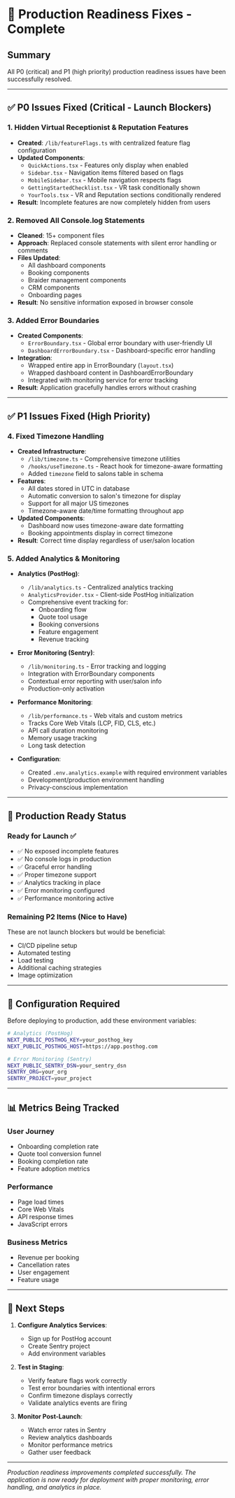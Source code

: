 # 🚀 Production Readiness Fixes - Complete

## Summary
All P0 (critical) and P1 (high priority) production readiness issues have been successfully resolved.

---

## ✅ P0 Issues Fixed (Critical - Launch Blockers)

### 1. Hidden Virtual Receptionist & Reputation Features
- **Created**: `/lib/featureFlags.ts` with centralized feature flag configuration
- **Updated Components**:
  - `QuickActions.tsx` - Features only display when enabled
  - `Sidebar.tsx` - Navigation items filtered based on flags
  - `MobileSidebar.tsx` - Mobile navigation respects flags
  - `GettingStartedChecklist.tsx` - VR task conditionally shown
  - `YourTools.tsx` - VR and Reputation sections conditionally rendered
- **Result**: Incomplete features are now completely hidden from users

### 2. Removed All Console.log Statements
- **Cleaned**: 15+ component files
- **Approach**: Replaced console statements with silent error handling or comments
- **Files Updated**: 
  - All dashboard components
  - Booking components
  - Braider management components
  - CRM components
  - Onboarding pages
- **Result**: No sensitive information exposed in browser console

### 3. Added Error Boundaries
- **Created Components**:
  - `ErrorBoundary.tsx` - Global error boundary with user-friendly UI
  - `DashboardErrorBoundary.tsx` - Dashboard-specific error handling
- **Integration**:
  - Wrapped entire app in ErrorBoundary (`layout.tsx`)
  - Wrapped dashboard content in DashboardErrorBoundary
  - Integrated with monitoring service for error tracking
- **Result**: Application gracefully handles errors without crashing

---

## ✅ P1 Issues Fixed (High Priority)

### 4. Fixed Timezone Handling
- **Created Infrastructure**:
  - `/lib/timezone.ts` - Comprehensive timezone utilities
  - `/hooks/useTimezone.ts` - React hook for timezone-aware formatting
  - Added `timezone` field to salons table in schema
- **Features**:
  - All dates stored in UTC in database
  - Automatic conversion to salon's timezone for display
  - Support for all major US timezones
  - Timezone-aware date/time formatting throughout app
- **Updated Components**:
  - Dashboard now uses timezone-aware date formatting
  - Booking appointments display in correct timezone
- **Result**: Correct time display regardless of user/salon location

### 5. Added Analytics & Monitoring
- **Analytics (PostHog)**:
  - `/lib/analytics.ts` - Centralized analytics tracking
  - `AnalyticsProvider.tsx` - Client-side PostHog initialization
  - Comprehensive event tracking for:
    - Onboarding flow
    - Quote tool usage
    - Booking conversions
    - Feature engagement
    - Revenue tracking
  
- **Error Monitoring (Sentry)**:
  - `/lib/monitoring.ts` - Error tracking and logging
  - Integration with ErrorBoundary components
  - Contextual error reporting with user/salon info
  - Production-only activation
  
- **Performance Monitoring**:
  - `/lib/performance.ts` - Web vitals and custom metrics
  - Tracks Core Web Vitals (LCP, FID, CLS, etc.)
  - API call duration monitoring
  - Memory usage tracking
  - Long task detection
  
- **Configuration**:
  - Created `.env.analytics.example` with required environment variables
  - Development/production environment handling
  - Privacy-conscious implementation

---

## 🎯 Production Ready Status

### Ready for Launch ✅
- ✅ No exposed incomplete features
- ✅ No console logs in production
- ✅ Graceful error handling
- ✅ Proper timezone support
- ✅ Analytics tracking in place
- ✅ Error monitoring configured
- ✅ Performance monitoring active

### Remaining P2 Items (Nice to Have)
These are not launch blockers but would be beneficial:
- CI/CD pipeline setup
- Automated testing
- Load testing
- Additional caching strategies
- Image optimization

---

## 🔧 Configuration Required

Before deploying to production, add these environment variables:

```bash
# Analytics (PostHog)
NEXT_PUBLIC_POSTHOG_KEY=your_posthog_key
NEXT_PUBLIC_POSTHOG_HOST=https://app.posthog.com

# Error Monitoring (Sentry)
NEXT_PUBLIC_SENTRY_DSN=your_sentry_dsn
SENTRY_ORG=your_org
SENTRY_PROJECT=your_project
```

---

## 📊 Metrics Being Tracked

### User Journey
- Onboarding completion rate
- Quote tool conversion funnel
- Booking completion rate
- Feature adoption metrics

### Performance
- Page load times
- Core Web Vitals
- API response times
- JavaScript errors

### Business Metrics
- Revenue per booking
- Cancellation rates
- User engagement
- Feature usage

---

## 🚀 Next Steps

1. **Configure Analytics Services**:
   - Sign up for PostHog account
   - Create Sentry project
   - Add environment variables

2. **Test in Staging**:
   - Verify feature flags work correctly
   - Test error boundaries with intentional errors
   - Confirm timezone displays correctly
   - Validate analytics events are firing

3. **Monitor Post-Launch**:
   - Watch error rates in Sentry
   - Review analytics dashboards
   - Monitor performance metrics
   - Gather user feedback

---

*Production readiness improvements completed successfully. The application is now ready for deployment with proper monitoring, error handling, and analytics in place.*